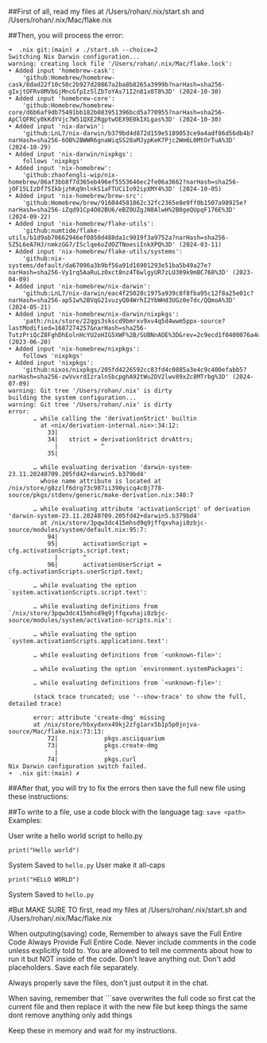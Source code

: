 ##First of all, read my files at /Users/rohan/.nix/start.sh and /Users/rohan/.nix/Mac/flake.nix

##Then, you will process the error:
```shell
➜  .nix git:(main) ✗ ./start.sh --choice=2
Switching Nix Darwin configuration...
warning: creating lock file '/Users/rohan/.nix/Mac/flake.lock': 
• Added input 'homebrew-cask':
    'github:Homebrew/homebrew-cask/8dad22f10c50c2b927d20867a2ba8b8265a3999b?narHash=sha256-gIxjtOFRv8MVbGjMncGfpIz5lZbToYAs71I2n81x0T8%3D' (2024-10-30)
• Added input 'homebrew-core':
    'github:Homebrew/homebrew-core/d6b6af9db75491bb182b083951396bcd5a770955?narHash=sha256-ApClQFRCy0kKdYVjc7W51QXE2RgptwOEX9E0kIXLgas%3D' (2024-10-30)
• Added input 'nix-darwin':
    'github:LnL7/nix-darwin/b379bd4d872d159e5189053ce9a4adf86d56db4b?narHash=sha256-6OB%2BWWR6gnaWiqSS28aMJypKeK7Pjc2Wm6L0MtOrTuA%3D' (2024-10-29)
• Added input 'nix-darwin/nixpkgs':
    follows 'nixpkgs'
• Added input 'nix-homebrew':
    'github:zhaofengli-wip/nix-homebrew/86af3bb8f7d365eb496ef5553646ec2fe06a3662?narHash=sha256-jOF15LIzDf7SIkbjzhKq9nlnkS1aFTUCiIo92ipXMY4%3D' (2024-10-05)
• Added input 'nix-homebrew/brew-src':
    'github:Homebrew/brew/916044581862c32fc2365e8e9ff0b1507a98925e?narHash=sha256-iZqd91Cp4O02BU6/eBZ0UZgJN8AlwH%2B0geQUpqF176E%3D' (2024-09-22)
• Added input 'nix-homebrew/flake-utils':
    'github:numtide/flake-utils/b1d9ab70662946ef0850d488da1c9019f3a9752a?narHash=sha256-SZ5L6eA7HJ/nmkzGG7/ISclqe6oZdOZTNoesiInkXPQ%3D' (2024-03-11)
• Added input 'nix-homebrew/flake-utils/systems':
    'github:nix-systems/default/da67096a3b9bf56a91d16901293e51ba5b49a27e?narHash=sha256-Vy1rq5AaRuLzOxct8nz4T6wlgyUR7zLU309k9mBC768%3D' (2023-04-09)
• Added input 'nix-homebrew/nix-darwin':
    'github:LnL7/nix-darwin/eac4f25028c1975a939c8f8fba95c12f8a25e01c?narHash=sha256-ap51w%2BVqG21vuzyQ04WrhI2YbWHd3UGz0e7dc/QQmoA%3D' (2024-05-21)
• Added input 'nix-homebrew/nix-darwin/nixpkgs':
    'path:/nix/store/22qgs3skscd9bmrxv9xv4q5d4wwm5ppx-source?lastModified=1687274257&narHash=sha256-TutzPriQcZ8FghDhEolnHcYU2oHIG5XWF%2B/SUBNnAOE%3D&rev=2c9ecd1f0400076a4d6b2193ad468ff0a7e7fdc5' (2023-06-20)
• Added input 'nix-homebrew/nixpkgs':
    follows 'nixpkgs'
• Added input 'nixpkgs':
    'github:nixos/nixpkgs/205fd4226592cc83fd4c0885a3e4c9c400efabb5?narHash=sha256-zwVvxrdIzralnSbcpghA92tWu2DV2lwv89xZc8MTrbg%3D' (2024-07-09)
warning: Git tree '/Users/rohan/.nix' is dirty
building the system configuration...
warning: Git tree '/Users/rohan/.nix' is dirty
error:
       … while calling the 'derivationStrict' builtin
         at <nix/derivation-internal.nix>:34:12:
           33|
           34|   strict = derivationStrict drvAttrs;
             |            ^
           35|

       … while evaluating derivation 'darwin-system-23.11.20240709.205fd42+darwin5.b379bd4'
         whose name attribute is located at /nix/store/g8zzlf6drg73c987ii390yicq4c0j778-source/pkgs/stdenv/generic/make-derivation.nix:348:7

       … while evaluating attribute 'activationScript' of derivation 'darwin-system-23.11.20240709.205fd42+darwin5.b379bd4'
         at /nix/store/3pqw3dc415mhsd9q9jffqxvhaji0zbjc-source/modules/system/default.nix:95:7:
           94|
           95|       activationScript = cfg.activationScripts.script.text;
             |       ^
           96|       activationUserScript = cfg.activationScripts.userScript.text;

       … while evaluating the option `system.activationScripts.script.text':

       … while evaluating definitions from `/nix/store/3pqw3dc415mhsd9q9jffqxvhaji0zbjc-source/modules/system/activation-scripts.nix':

       … while evaluating the option `system.activationScripts.applications.text':

       … while evaluating definitions from `<unknown-file>':

       … while evaluating the option `environment.systemPackages':

       … while evaluating definitions from `<unknown-file>':

       (stack trace truncated; use '--show-trace' to show the full, detailed trace)

       error: attribute 'create-dmg' missing
       at /nix/store/hbxydxnx49kj2zfg1arx5b1p5p0jnjva-source/Mac/flake.nix:73:13:
           72|             pkgs.asciiquarium
           73|             pkgs.create-dmg
             |             ^
           74|             pkgs.curl
Nix Darwin configuration switch failed.
➜  .nix git:(main) ✗    
```

##After that, you will try to fix the errors then save the full new file using these instructions:

##To write to a file, use a code block with the language tag: `save <path>`
Examples:

User	write a hello world script to hello.py
```save hello.py
print("Hello world")
```
System	Saved to `hello.py`
User	make it all-caps
```save hello.py
print("HELLO WORLD")
```
System	Saved to `hello.py`


#But MAKE SURE TO first, read my files at /Users/rohan/.nix/start.sh and /Users/rohan/.nix/Mac/flake.nix

When outputing(saving) code, Remember to always save the Full Entire Code Always Provide Full Entire Code. Never include comments in the code unless explicitly told to. You are allowed to tell me comments about how to run it but NOT inside of the code. Don't leave anything out. Don't add placeholders. Save each file separately.

Always properly save the files, don't just output it in the chat.

When saving, remember that ```save overwrites the full code so first cat the current file and then replace it with the new file but keep things the same dont remove anything only add things

Keep these in memory and wait for my instructions.
